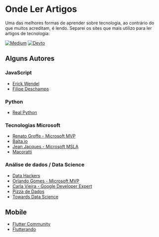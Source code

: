 # Onde Ler Artigos

Uma das melhores formas de aprender sobre tecnologia, ao contrário do que muitos acreditam, é lendo. Separei os sites que mais utilizo para ler artigos de tecnologia:

[![Medium](https://img.shields.io/badge/Medium-12100E?style=for-the-badge&logo=medium&logoColor=white)](https://medium.com/) 
[![Devto](https://img.shields.io/badge/dev.to-0A0A0A?style=for-the-badge&logo=dev.to&logoColor=white)](https://dev.to/)

## Alguns Autores 

### JavaScript 

- [Erick Wendel](https://medium.com/@erickwendel)
- [Filipe Deschamps](https://medium.com/@FilipeDeschamps)

### Python
- [Real Python](https://realpython.com/)

### Tecnologias Microsoft 

- [Renato Groffe - Microsoft MVP](https://renatogroffe.medium.com/)
- [Balta.io](https://medium.com/balta-io/latest)
- [Jean Jacques - Microsoft MSLA](https://jjeanjacques10.medium.com/)
- [Macoratti](http://macoratti.net)

### Análise de dados / Data Science

- [Data Hackers](https://medium.com/data-hackers)
- [Orlando Gomes - Microsoft MVP](https://medium.com/@_orlandogomes)
- [Carla Vieira - Google Developer Expert](https://medium.com/@carlaprv)
- [Pizza de Dados](https://medium.com/pizzadedados)
- [Towards Data Science](https://towardsdatascience.com/)

## Mobile

- [Flutter Community](https://medium.com/flutter-community)
- [Flutterando](https://medium.com/flutterando)
